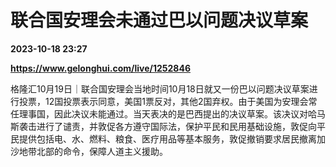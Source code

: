 # 联合国安理会未通过巴以问题决议草案

**2023-10-18 23:27**

**https://www.gelonghui.com/live/1252846**

格隆汇10月19日｜联合国安理会当地时间10月18日就又一份巴以问题决议草案进行投票，12国投票表示同意，美国1票反对，其他2国弃权。由于美国为安理会常任理事国，因此决议未能通过。当天表决的是巴西提出的决议草案。该决议对哈马斯袭击进行了谴责，并敦促各方遵守国际法，保护平民和民用基础设施，敦促向平民提供包括电、水、燃料、粮食、医疗用品等基本服务，敦促撤销要求居民撤离加沙地带北部的命令，保障人道主义援助。